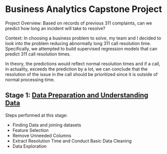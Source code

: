 # Business Analytics Capstone Project

Project Overview: Based on records of previous 311 complaints, can we predict how long an incident will take to resolve?

Context: 
In choosing a business problem to solve, my team and I decided to look into the problem reducing abnormally long 311 call resolution time. Specifically, we attempted to build supervised regression models that can predict 311 call resolution times. 

In theory, the predictions would reflect normal resolution times and if a call, in actuality, exceeds the prediction by a lot, we can conclude that the resolution of the issue in the call should be prioritized since it is outside of normal processing time.

## Stage 1: [Data Preparation and Understanding Data](https://docs.google.com/presentation/d/1cNAAgVxRoOjzag2rKMAHLFmK46ZXGNRW_qmfJ-iy3uk/edit?usp=sharing)

Steps performed at this stage:
- Finding Data and joining datasets
- Feature Selection
- Remove Unneeded Columns
- Extract Resolution Time and Conduct Basic Data Cleaning
- Data Exploration
